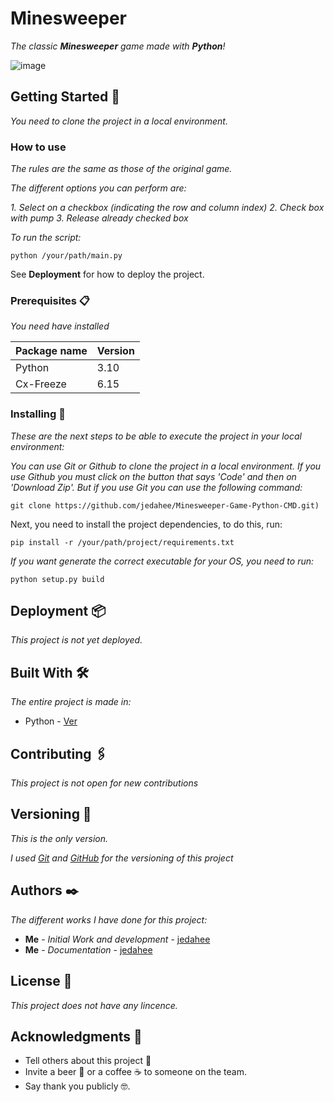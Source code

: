# Minesweeper

_The classic **Minesweeper** game made with **Python**!_

![image](https://github.com/jedahee/Minesweeper-Game-Python-CMD/assets/56111700/dd3d2abc-c2b8-4bdf-aadb-685b988b90c7)

## Getting Started 🚀

_You need to clone the project in a local environment._

### How to use

_The rules are the same as those of the original game._

_The different options you can perform are:_

_1. Select on a checkbox (indicating the row and column index)
2. Check box with pump
3. Release already checked box_

_To run the script:_

```
python /your/path/main.py
```

See **Deployment** for how to deploy the project.

### Prerequisites 📋

_You need have installed_

| Package name | Version |
| ------------ | ------- |
| Python       | 3.10    |
| Cx-Freeze    | 6.15    |

### Installing 🔧

_These are the next steps to be able to execute the project in your local environment:_

_You can use Git or Github to clone the project in a local environment. If you use Github you must click on the button that says 'Code' and then on 'Download Zip'. But if you use Git you can use the following command:_

```
git clone https://github.com/jedahee/Minesweeper-Game-Python-CMD.git)
```

Next, you need to install the project dependencies, to do this, run:

```
pip install -r /your/path/project/requirements.txt
```

_If you want generate the correct executable for your OS, you need to run:_

```
python setup.py build
```

## Deployment 📦

_This project is not yet deployed._

## Built With 🛠️

_The entire project is made in:_

* Python - [Ver](https://www.python.org/)

## Contributing 🖇️
_This project is not open for new contributions_

## Versioning 📌

_This is the only version._

_I used [Git](https://git-scm.com/) and [GitHub](https://github.com/) for the versioning of this project_

## Authors ✒️

_The different works I have done for this project:_

* **Me** - *Initial Work and development* - [jedahee](https://github.com/jedahee)
* **Me** - *Documentation* - [jedahee](https://github.com/jedahee) 

## License 📄

_This project does not have any lincence._

## Acknowledgments 🎁

* Tell others about this project 📢
* Invite a beer 🍺 or a coffee ☕ to someone on the team. 
* Say thank you publicly 🤓.
